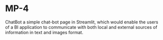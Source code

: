 # MP-4
ChatBot
a simple chat-bot page in Streamlit, which would enable the users of
a BI application to communicate with both local and external sources of information in
text and images format.
